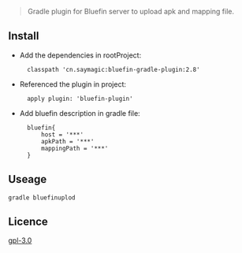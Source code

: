 
> Gradle plugin for Bluefin server to upload apk and mapping file.

## Install

* Add the dependencies in rootProject:

		classpath 'cn.saymagic:bluefin-gradle-plugin:2.8'
	
* Referenced the plugin in project:

		apply plugin: 'bluefin-plugin'
	
* Add bluefin description in gradle file:

		bluefin{
    		host = '***'
    		apkPath = '***'
    		mappingPath = '***'
		}
		
## Useage

	gradle bluefinuplod

## Licence

[gpl-3.0](https://opensource.org/licenses/gpl-3.0.html)